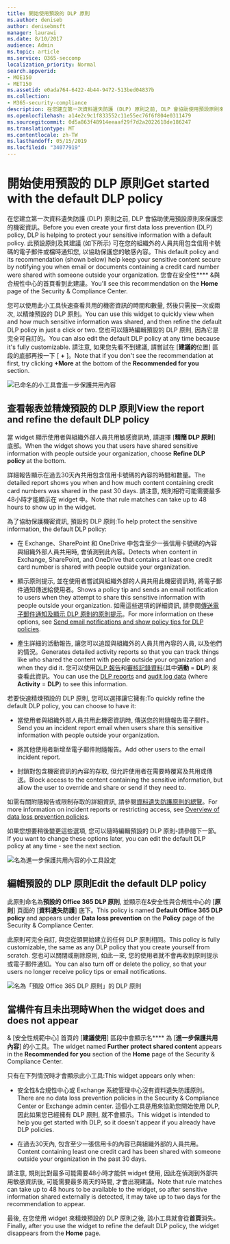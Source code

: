 ```yaml
---
title: 開始使用預設的 DLP 原則
ms.author: deniseb
author: denisebmsft
manager: laurawi
ms.date: 8/10/2017
audience: Admin
ms.topic: article
ms.service: O365-seccomp
localization_priority: Normal
search.appverid:
- MOE150
- MET150
ms.assetid: e0ada764-6422-4b44-9472-513bed04837b
ms.collection:
- M365-security-compliance
description: 在您建立第一次資料遺失防護 (DLP) 原則之前, DLP 會協助使用預設原則來保護您的機密資訊。 此預設原則及其建議 (如下所示) 可在您的組織外的人員共用包含信用卡號碼的電子郵件或檔時通知您, 以協助保護您的敏感內容。
ms.openlocfilehash: a14e2c9c1f833552c11e55ec76f6f804e0311479
ms.sourcegitcommit: 0d5a863f48914eeaaf29f7d2a2022618de186247
ms.translationtype: MT
ms.contentlocale: zh-TW
ms.lasthandoff: 05/15/2019
ms.locfileid: "34077919"
---
```

# <a name="get-started-with-the-default-dlp-policy"></a><span data-ttu-id="9e543-104">開始使用預設的 DLP 原則</span><span class="sxs-lookup"><span data-stu-id="9e543-104">Get started with the default DLP policy</span></span>

<span data-ttu-id="9e543-105">在您建立第一次資料遺失防護 (DLP) 原則之前, DLP 會協助使用預設原則來保護您的機密資訊。</span><span class="sxs-lookup"><span data-stu-id="9e543-105">Before you even create your first data loss prevention (DLP) policy, DLP is helping to protect your sensitive information with a default policy.</span></span> <span data-ttu-id="9e543-106">此預設原則及其建議 (如下所示) 可在您的組織外的人員共用包含信用卡號碼的電子郵件或檔時通知您, 以協助保護您的敏感內容。</span><span class="sxs-lookup"><span data-stu-id="9e543-106">This default policy and its recommendation (shown below) help keep your sensitive content secure by notifying you when email or documents containing a credit card number were shared with someone outside your organization.</span></span> <span data-ttu-id="9e543-107">您會在安全性\*\*\*\* &amp;與合規性中心的首頁看到此建議。</span><span class="sxs-lookup"><span data-stu-id="9e543-107">You'll see this recommendation on the **Home** page of the Security &amp; Compliance Center.</span></span> 
  
<span data-ttu-id="9e543-108">您可以使用此小工具快速查看共用的機密資訊的時間和數量, 然後只需按一次或兩次, 以精煉預設的 DLP 原則。</span><span class="sxs-lookup"><span data-stu-id="9e543-108">You can use this widget to quickly view when and how much sensitive information was shared, and then refine the default DLP policy in just a click or two.</span></span> <span data-ttu-id="9e543-109">您也可以隨時編輯預設的 DLP 原則, 因為它是完全可自訂的。</span><span class="sxs-lookup"><span data-stu-id="9e543-109">You can also edit the default DLP policy at any time because it's fully customizable.</span></span> <span data-ttu-id="9e543-110">請注意, 如果您先看不到建議, 請嘗試在 [**建議的**位置] 區段的底部再按一下 [ **+** ]。</span><span class="sxs-lookup"><span data-stu-id="9e543-110">Note that if you don't see the recommendation at first, try clicking **+More** at the bottom of the **Recommended for you** section.</span></span> 
  
![已命名的小工具會進一步保護共用內容](media/2bae6dbc-cc92-4f35-b54c-c36e60226b5b.png)
  
## <a name="view-the-report-and-refine-the-default-dlp-policy"></a><span data-ttu-id="9e543-112">查看報表並精煉預設的 DLP 原則</span><span class="sxs-lookup"><span data-stu-id="9e543-112">View the report and refine the default DLP policy</span></span>

<span data-ttu-id="9e543-113">當 widget 顯示使用者與組織外部人員共用敏感資訊時, 請選擇 [**精簡 DLP 原則**] 底部。</span><span class="sxs-lookup"><span data-stu-id="9e543-113">When the widget shows you that users have shared sensitive information with people outside your organization, choose **Refine DLP policy** at the bottom.</span></span> 
  
<span data-ttu-id="9e543-114">詳細報告顯示在過去30天內共用包含信用卡號碼的內容的時間和數量。</span><span class="sxs-lookup"><span data-stu-id="9e543-114">The detailed report shows you when and how much content containing credit card numbers was shared in the past 30 days.</span></span> <span data-ttu-id="9e543-115">請注意, 規則相符可能需要最多48小時才能顯示在 widget 中。</span><span class="sxs-lookup"><span data-stu-id="9e543-115">Note that rule matches can take up to 48 hours to show up in the widget.</span></span>
  
<span data-ttu-id="9e543-116">為了協助保護機密資訊, 預設的 DLP 原則:</span><span class="sxs-lookup"><span data-stu-id="9e543-116">To help protect the sensitive information, the default DLP policy:</span></span>
  
- <span data-ttu-id="9e543-117">在 Exchange、SharePoint 和 OneDrive 中包含至少一張信用卡號碼的內容與組織外部人員共用時, 會偵測到此內容。</span><span class="sxs-lookup"><span data-stu-id="9e543-117">Detects when content in Exchange, SharePoint, and OneDrive that contains at least one credit card number is shared with people outside your organization.</span></span>
    
- <span data-ttu-id="9e543-118">顯示原則提示, 並在使用者嘗試與組織外部的人員共用此機密資訊時, 將電子郵件通知傳送給使用者。</span><span class="sxs-lookup"><span data-stu-id="9e543-118">Shows a policy tip and sends an email notification to users when they attempt to share this sensitive information with people outside your organization.</span></span> <span data-ttu-id="9e543-119">如需這些選項的詳細資訊, 請參閱[傳送電子郵件通知及顯示 DLP 原則的原則提示](use-notifications-and-policy-tips.md)。</span><span class="sxs-lookup"><span data-stu-id="9e543-119">For more information on these options, see [Send email notifications and show policy tips for DLP policies](use-notifications-and-policy-tips.md).</span></span>
    
- <span data-ttu-id="9e543-120">產生詳細的活動報告, 讓您可以追蹤與組織外的人員共用內容的人員, 以及他們的情況。</span><span class="sxs-lookup"><span data-stu-id="9e543-120">Generates detailed activity reports so that you can track things like who shared the content with people outside your organization and when they did it.</span></span> <span data-ttu-id="9e543-121">您可以使用[DLP 報告](view-the-dlp-reports.md)和[審核記錄資料](search-the-audit-log-in-security-and-compliance.md)(其中**活動** = **DLP**) 來查看此資訊。</span><span class="sxs-lookup"><span data-stu-id="9e543-121">You can use the [DLP reports](view-the-dlp-reports.md) and [audit log data](search-the-audit-log-in-security-and-compliance.md) (where **Activity** = **DLP**) to see this information.</span></span>
    
<span data-ttu-id="9e543-122">若要快速精煉預設的 DLP 原則, 您可以選擇讓它擁有:</span><span class="sxs-lookup"><span data-stu-id="9e543-122">To quickly refine the default DLP policy, you can choose to have it:</span></span>
  
- <span data-ttu-id="9e543-123">當使用者與組織外部人員共用此機密資訊時, 傳送您的附隨報告電子郵件。</span><span class="sxs-lookup"><span data-stu-id="9e543-123">Send you an incident report email when users share this sensitive information with people outside your organization.</span></span>
    
- <span data-ttu-id="9e543-124">將其他使用者新增至電子郵件附隨報告。</span><span class="sxs-lookup"><span data-stu-id="9e543-124">Add other users to the email incident report.</span></span>
    
- <span data-ttu-id="9e543-125">封鎖對包含機密資訊的內容的存取, 但允許使用者在需要時覆寫及共用或傳送。</span><span class="sxs-lookup"><span data-stu-id="9e543-125">Block access to the content containing the sensitive information, but allow the user to override and share or send if they need to.</span></span>
    
<span data-ttu-id="9e543-126">如需有關附隨報告或限制存取的詳細資訊, 請參閱[資料遺失防護原則的總覽](data-loss-prevention-policies.md)。</span><span class="sxs-lookup"><span data-stu-id="9e543-126">For more information on incident reports or restricting access, see [Overview of data loss prevention policies](data-loss-prevention-policies.md).</span></span>
  
<span data-ttu-id="9e543-127">如果您想要稍後變更這些選項, 您可以隨時編輯預設的 DLP 原則-請參閱下一節。</span><span class="sxs-lookup"><span data-stu-id="9e543-127">If you want to change these options later, you can edit the default DLP policy at any time - see the next section.</span></span>
  
![名為進一步保護共用內容的小工具設定](media/dad30a84-2715-4c0a-a5c5-44d85492363e.png)
  
## <a name="edit-the-default-dlp-policy"></a><span data-ttu-id="9e543-129">編輯預設的 DLP 原則</span><span class="sxs-lookup"><span data-stu-id="9e543-129">Edit the default DLP policy</span></span>

<span data-ttu-id="9e543-130">此原則命名為**預設的 Office 365 DLP 原則**, 並顯示在&amp;安全性與合規性中心的 [**原則**] 頁面的 [**資料遺失防護**] 底下。</span><span class="sxs-lookup"><span data-stu-id="9e543-130">This policy is named **Default Office 365 DLP policy** and appears under **Data loss prevention** on the **Policy** page of the Security &amp; Compliance Center.</span></span> 
  
<span data-ttu-id="9e543-131">此原則可完全自訂, 與您從頭開始建立的任何 DLP 原則相同。</span><span class="sxs-lookup"><span data-stu-id="9e543-131">This policy is fully customizable, the same as any DLP policy that you create yourself from scratch.</span></span> <span data-ttu-id="9e543-132">您也可以關閉或刪除原則, 如此一來, 您的使用者就不會再收到原則提示或電子郵件通知。</span><span class="sxs-lookup"><span data-stu-id="9e543-132">You can also turn off or delete the policy, so that your users no longer receive policy tips or email notifications.</span></span>
  
![名為「預設 Office 365 DLP 原則」的 DLP 原則](media/260731e8-4d57-4c98-abec-07b052ec48d5.png)
  
## <a name="when-the-widget-does-and-does-not-appear"></a><span data-ttu-id="9e543-134">當構件有且未出現時</span><span class="sxs-lookup"><span data-stu-id="9e543-134">When the widget does and does not appear</span></span>

<span data-ttu-id="9e543-135">&amp; [安全性規範中心] 首頁的 [**建議使用**] 區段中會顯示名\*\*\*\* 為 [**進一步保護共用內容**] 的小工具。</span><span class="sxs-lookup"><span data-stu-id="9e543-135">The widget named **Further protect shared content** appears in the **Recommended for you** section of the **Home** page of the Security &amp; Compliance Center.</span></span> 
  
<span data-ttu-id="9e543-136">只有在下列情況時才會顯示此小工具:</span><span class="sxs-lookup"><span data-stu-id="9e543-136">This widget appears only when:</span></span>
  
- <span data-ttu-id="9e543-137">安全性&amp;合規性中心或 Exchange 系統管理中心沒有資料遺失防護原則。</span><span class="sxs-lookup"><span data-stu-id="9e543-137">There are no data loss prevention policies in the Security &amp; Compliance Center or Exchange admin center.</span></span> <span data-ttu-id="9e543-138">這個小工具是用來協助您開始使用 DLP, 因此如果您已經擁有 DLP 原則, 就不會顯示。</span><span class="sxs-lookup"><span data-stu-id="9e543-138">This widget is intended to help you get started with DLP, so it doesn't appear if you already have DLP policies.</span></span>
    
- <span data-ttu-id="9e543-139">在過去30天內, 包含至少一張信用卡的內容已與組織外部的人員共用。</span><span class="sxs-lookup"><span data-stu-id="9e543-139">Content containing least one credit card has been shared with someone outside your organization in the past 30 days.</span></span>
    
<span data-ttu-id="9e543-140">請注意, 規則比對最多可能需要48小時才能供 widget 使用, 因此在偵測到外部共用敏感資訊後, 可能需要最多兩天的時間, 才會出現建議。</span><span class="sxs-lookup"><span data-stu-id="9e543-140">Note that rule matches can take up to 48 hours to be available to the widget, so after sensitive information shared externally is detected, it may take up to two days for the recommendation to appear.</span></span>
  
<span data-ttu-id="9e543-141">最後, 在您使用 widget 來精煉預設的 DLP 原則之後, 該小工具就會從**首頁**消失。</span><span class="sxs-lookup"><span data-stu-id="9e543-141">Finally, after you use the widget to refine the default DLP policy, the widget disappears from the **Home** page.</span></span> 
  

